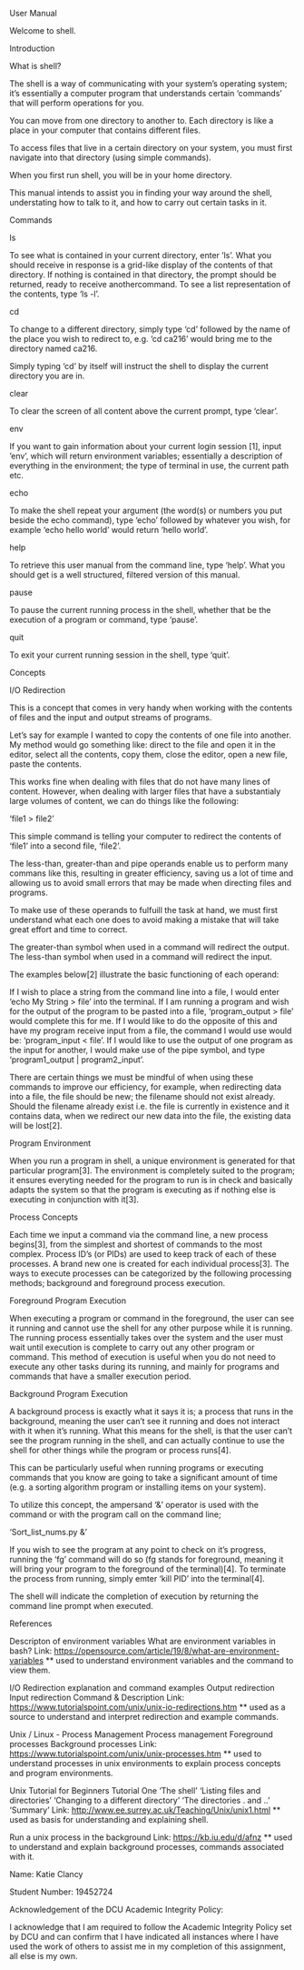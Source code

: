 User Manual

Welcome to shell.

Introduction

What is shell?

The shell is a way of communicating with your system’s operating system; it’s essentially a computer program that understands certain ‘commands’ that will perform operations for you.

You can move from one directory to another to. Each directory is like a place in your computer that contains different files.

To access files that live in a certain directory on your system, you must first navigate into that directory (using simple commands).

When you first run shell, you will be in your home directory.

This manual intends to assist you in finding your way around the shell, understating how to talk to it, and how to carry out certain tasks in it.

Commands

ls

To see what is contained in your current directory, enter ’ls’.
What you should receive in response is a grid-like display of the contents of that directory.
If nothing is contained in that directory, the prompt should be returned, ready to receive anothercommand.
To see a list representation of the contents, type ‘ls -l’.

cd

To change to a different directory, simply type ‘cd’ followed by the name of the place you wish to redirect to, e.g. ‘cd ca216’ would bring me to the directory named ca216.

Simply typing ‘cd’ by itself will instruct the shell to display the current directory you are in.

clear

To clear the screen of all content above the current prompt, type ‘clear’.

env

If you want to gain information about your current login session [1], input ’env’, which will return environment variables; essentially a description of everything in the environment; the type of terminal in use, the current path etc.

echo

To make the shell repeat your argument (the word(s) or numbers you put beside the echo command), type ‘echo’ followed by whatever you wish, for example ‘echo hello world’ would return ‘hello world’.

help

To retrieve this user manual from the command line, type ‘help’.
What you should get is a well structured, filtered version of this manual.

pause

To pause the current running process in the shell, whether that be the execution of a program or command, type ‘pause’.

quit

To exit your current running session in the shell, type ‘quit’.


Concepts

I/O Redirection

This is a concept that comes in very handy when working with the contents of files and the input and output streams of programs.

Let’s say for example I wanted to copy the contents of one file into another. My method would go something like: direct to the file and open it in the editor, select all the contents, copy them, close the editor, open a new file, paste the contents.

This works fine when dealing with files that do not have many lines of content. However, when dealing with larger files that have a substantialy large volumes of content, we can do things like the following:

‘file1 > file2’

This simple command is telling your computer to redirect the contents of ‘file1’ into a second file, ‘file2’.

The less-than, greater-than and pipe operands enable us to perform many commans like this, resulting in greater efficiency, saving us a lot of time and allowing us to avoid small errors that may be made when directing files and programs.

To make use of these operands to fulfuill the task at hand, we must first understand what each one does to avoid making a mistake that will take great effort and time to correct.

The greater-than symbol when used in a command will redirect the output.
The less-than symbol when used in a command will redirect the input.

The examples below[2] illustrate the basic functioning of each operand:

If I wish to place a string from the command line into a file, I would enter ‘echo My String > file’ into the terminal.
If I am running a program and wish for the output of the program to be pasted into a file, ‘program_output > file’ would complete this for me.
If I would like to do the opposite of this and have my program receive input from a file, the command I would use would be: ‘program_input < file’.
If I would like to use the output of one program as the input for another, I would make use of the pipe symbol, and type ‘program1_output | program2_input’.

There are certain things we must be mindful of when using these commands to improve our efficiency, for example, when redirecting data into a file, the file should be new; the filename should not exist already. Should the filename already exist i.e. the file is currently in existence and it contains data, when we redirect our new data into the file, the existing data will be lost[2].

Program Environment

When you run a program in shell, a unique environment is generated for that particular program[3].
The environment is completely suited to the program; it ensures everyting needed for the program to run is in check and basically adapts the system so that the program is executing as if nothing else is executing in conjunction with it[3].

Process Concepts

Each time we input a command via the command line, a new process begins[3], from the simplest and shortest of commands to the most complex.
Process ID’s (or PIDs) are used to keep track of each of these processes. A brand new one is created for each individual process[3].
The ways to execute processes can be categorized by the following processing methods; background and foreground process execution.

Foreground Program Execution

When executing a program or command in the foreground, the user can see it running and cannot use the shell for any other purpose while it is running. The running process essentially takes over the system and the user must wait until execution is complete to carry out any other program or command. This method of execution is useful when you do not need to execute any other tasks during its running, and mainly for programs and commands that have a smaller execution period.

Background Program Execution

A background process is exactly what it says it is; a process that runs in the background, meaning the user can’t see it running and does not interact with it when it’s running.
What this means for the shell, is that the user can’t see the program running in the shell, and can actually continue to use the shell for other things while the program or process runs[4].

This can be particularly useful when running programs or executing commands that you know are going to take a significant amount of time (e.g. a sorting algorithm program or installing items on your system).

To utilize this concept, the ampersand ‘&’ operator is used with the command or with the program call on the command line;

‘Sort_list_nums.py &’

If you wish to see the program at any point to check on it’s progress, running the ‘fg’ command will do so (fg stands for foreground, meaning it will bring your program to the foreground of the terminal)[4].
To terminate the process from running, simply emter ‘kill PID’ into the terminal[4].

The shell will indicate the completion of execution by returning the command line prompt when executed.



References

Descripton of environment variables
What are environment variables in bash?
Link: https://opensource.com/article/19/8/what-are-environment-variables
** used to understand environment variables and the command to view them.

I/O Redirection explanation and command examples
Output redirection
Input redirection
Command & Description
Link: https://www.tutorialspoint.com/unix/unix-io-redirections.htm
** used as a source to understand and interpret redirection and example commands.

Unix / Linux - Process Management
Process management
Foreground processes
Background processes
Link: https://www.tutorialspoint.com/unix/unix-processes.htm
** used to understand processes in unix environments to explain process concepts and program environments.

Unix Tutorial for Beginners
Tutorial One
‘The shell’
‘Listing files and directories’
‘Changing to a different directory’
‘The directories . and ..’
‘Summary’
Link: http://www.ee.surrey.ac.uk/Teaching/Unix/unix1.html
** used as basis for understanding and explaining shell.

Run a unix process in the background
Link: https://kb.iu.edu/d/afnz
** used to understand and explain background processes, commands associated with it.

Name: Katie Clancy

Student Number: 19452724

Acknowledgement of the DCU Academic Integrity Policy:

I acknowledge that I am required to follow the Academic Integrity Policy set by DCU and can confirm that I have indicated all instances where I have used the work of others to assist me in my completion of this assignment, all else is my own.


